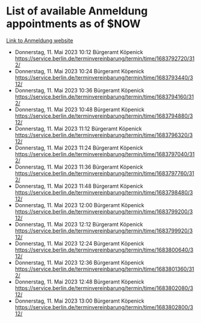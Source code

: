 # List of available Anmeldung appointments as of $NOW
[Link to Anmeldung website](https://service.berlin.de/terminvereinbarung/termin/tag.php?termin=1&anliegen[]=120686&dienstleisterlist=122210,122217,327316,122219,327312,122227,327314,122231,327346,122243,327348,122254,122252,329742,122260,329745,122262,329748,122271,327278,122273,327274,122277,327276,330436,122280,327294,122282,327290,122284,327292,122291,327270,122285,327266,122286,327264,122296,327268,150230,329760,122297,327286,122294,327284,122312,329763,122314,329775,122304,327330,122311,327334,122309,327332,317869,122281,327352,122279,329772,122283,122276,327324,122274,327326,122267,329766,122246,327318,122251,327320,122257,327322,122208,327298,122226,327300&herkunft=http%3A%2F%2Fservice.berlin.de%2Fdienstleistung%2F120686%2F)
- Donnerstag, 11. Mai 2023 10:12 Bürgeramt Köpenick https://service.berlin.de/terminvereinbarung/termin/time/1683792720/312/
- Donnerstag, 11. Mai 2023 10:24 Bürgeramt Köpenick https://service.berlin.de/terminvereinbarung/termin/time/1683793440/312/
- Donnerstag, 11. Mai 2023 10:36 Bürgeramt Köpenick https://service.berlin.de/terminvereinbarung/termin/time/1683794160/312/
- Donnerstag, 11. Mai 2023 10:48 Bürgeramt Köpenick https://service.berlin.de/terminvereinbarung/termin/time/1683794880/312/
- Donnerstag, 11. Mai 2023 11:12 Bürgeramt Köpenick https://service.berlin.de/terminvereinbarung/termin/time/1683796320/312/
- Donnerstag, 11. Mai 2023 11:24 Bürgeramt Köpenick https://service.berlin.de/terminvereinbarung/termin/time/1683797040/312/
- Donnerstag, 11. Mai 2023 11:36 Bürgeramt Köpenick https://service.berlin.de/terminvereinbarung/termin/time/1683797760/312/
- Donnerstag, 11. Mai 2023 11:48 Bürgeramt Köpenick https://service.berlin.de/terminvereinbarung/termin/time/1683798480/312/
- Donnerstag, 11. Mai 2023 12:00 Bürgeramt Köpenick https://service.berlin.de/terminvereinbarung/termin/time/1683799200/312/
- Donnerstag, 11. Mai 2023 12:12 Bürgeramt Köpenick https://service.berlin.de/terminvereinbarung/termin/time/1683799920/312/
- Donnerstag, 11. Mai 2023 12:24 Bürgeramt Köpenick https://service.berlin.de/terminvereinbarung/termin/time/1683800640/312/
- Donnerstag, 11. Mai 2023 12:36 Bürgeramt Köpenick https://service.berlin.de/terminvereinbarung/termin/time/1683801360/312/
- Donnerstag, 11. Mai 2023 12:48 Bürgeramt Köpenick https://service.berlin.de/terminvereinbarung/termin/time/1683802080/312/
- Donnerstag, 11. Mai 2023 13:00 Bürgeramt Köpenick https://service.berlin.de/terminvereinbarung/termin/time/1683802800/312/
